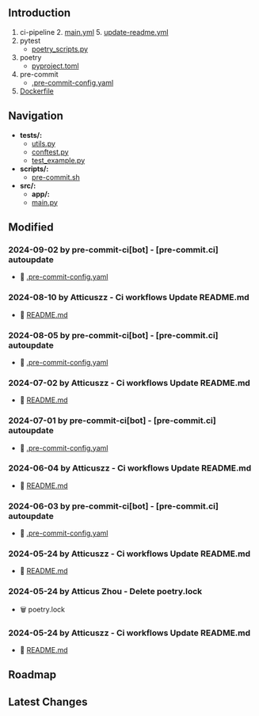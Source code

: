 
## Introduction
1. ci-pipeline
   2. [main.yml](.github%2Fworkflows%2Fmain.yml)
   5. [update-readme.yml](.github%2Fworkflows%2Fupdate-readme.yml)
2. pytest
   -  [poetry_scripts.py](poetry_scripts.py)
3. poetry
    - [pyproject.toml](pyproject.toml)
4. pre-commit
   - [.pre-commit-config.yaml](.pre-commit-config.yaml)
5. [Dockerfile](Dockerfile)



## Navigation
- **tests/:**
  - [utils.py](tests/utils.py)
  - [conftest.py](tests/conftest.py)
  - [test_example.py](tests/test_example.py)
- **scripts/:**
  - [pre-commit.sh](scripts/pre-commit.sh)
- **src/:**
  - **app/:**
  - [main.py](src/main.py)
## Modified
### 2024-09-02 by pre-commit-ci[bot] - [pre-commit.ci] autoupdate
- 🔨 [.pre-commit-config.yaml](.pre-commit-config.yaml)
### 2024-08-10 by Atticuszz - Ci workflows Update README.md
- 🔨 [README.md](README.md)
### 2024-08-05 by pre-commit-ci[bot] - [pre-commit.ci] autoupdate
- 🔨 [.pre-commit-config.yaml](.pre-commit-config.yaml)
### 2024-07-02 by Atticuszz - Ci workflows Update README.md
- 🔨 [README.md](README.md)
### 2024-07-01 by pre-commit-ci[bot] - [pre-commit.ci] autoupdate
- 🔨 [.pre-commit-config.yaml](.pre-commit-config.yaml)
### 2024-06-04 by Atticuszz - Ci workflows Update README.md
- 🔨 [README.md](README.md)
### 2024-06-03 by pre-commit-ci[bot] - [pre-commit.ci] autoupdate
- 🔨 [.pre-commit-config.yaml](.pre-commit-config.yaml)
### 2024-05-24 by Atticuszz - Ci workflows Update README.md
- 🔨 [README.md](README.md)
### 2024-05-24 by Atticus Zhou - Delete poetry.lock
- 🗑️ poetry.lock
### 2024-05-24 by Atticuszz - Ci workflows Update README.md
- 🔨 [README.md](README.md)
## Roadmap









## Latest Changes

